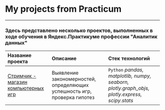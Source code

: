 # My projects from Practicum
___ 
### Здесь представлено несколько проектов, выполненных в ходе обучения в Яндекс.Практикуме профессии "Аналитик данных"

| Название проекта | Описание | Стек технологий | 
| :---------------------- | :---------------------- | :---------------------- |
| [Стримчик - магазин компьютерных игр]( https://github.com/SToboev/Practicum_projects/blob/main/Strimchik_games_project.ipynb) | Выявление закономерностей, определяющих успешность игр, проверка гипотез| `Python` *pandas, matplotlib, numpy, seaborn, plotly.graph_objs, plotly.express, scipy.stats* |
